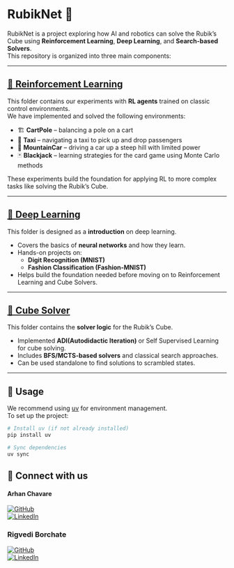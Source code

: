 # RubikNet 🧩

RubikNet is a project exploring how AI and robotics can solve the Rubik’s Cube using **Reinforcement Learning**, **Deep Learning**, and **Search-based Solvers**.  
This repository is organized into three main components:

---

## [📂 Reinforcement Learning](https://github.com/Archaive16/RubikNet/tree/main/reinforcement_learning)
This folder contains our experiments with **RL agents** trained on classic control environments.  
We have implemented and solved the following environments:  

- 🏗 **CartPole** – balancing a pole on a cart  
- 🚕 **Taxi** – navigating a taxi to pick up and drop passengers  
- 🚙 **MountainCar** – driving a car up a steep hill with limited power  
- 🃏 **Blackjack** – learning strategies for the card game using Monte Carlo methods  

These experiments build the foundation for applying RL to more complex tasks like solving the Rubik’s Cube.  

---

## [📂 Deep Learning](https://github.com/Archaive16/RubikNet/tree/main/deep_learning)
This folder is designed as a **introduction** on deep learning.  
- Covers the basics of **neural networks** and how they learn.  
- Hands-on projects on:  
  - **Digit Recognition (MNIST)**  
  - **Fashion Classification (Fashion-MNIST)**  
- Helps build the foundation needed before moving on to Reinforcement Learning and Cube Solvers.  


---

## [📂 Cube Solver](https://github.com/Archaive16/RubikNet/tree/main/cube_solver)
This folder contains the **solver logic** for the Rubik’s Cube. 
- Implemented **ADI(Autodidactic Iteration)** or Self Supervised Learning for cube solving.
- Includes **BFS/MCTS-based solvers** and classical search approaches.  
- Can be used standalone to find solutions to scrambled states.  


---

## 🚀 Usage
We recommend using [uv](https://docs.astral.sh/uv/) for environment management.  
To set up the project:  

```bash
# Install uv (if not already installed)
pip install uv

# Sync dependencies
uv sync
```

## 🔗 Connect with us


#### Arhan Chavare  
[![GitHub](https://img.shields.io/badge/GitHub-100000?style=for-the-badge&logo=github&logoColor=white)](https://github.com/Archaive16)  
[![LinkedIn](https://img.shields.io/badge/LinkedIn-0A66C2?style=for-the-badge&logo=linkedin&logoColor=white)](https://www.linkedin.com/in/arhan-chavare-5a23a8334/)  

### Rigvedi Borchate  
[![GitHub](https://img.shields.io/badge/GitHub-100000?style=for-the-badge&logo=github&logoColor=white)](https://github.com/rigvedi-3301)  
[![LinkedIn](https://img.shields.io/badge/LinkedIn-0A66C2?style=for-the-badge&logo=linkedin&logoColor=white)](https://www.linkedin.com/in/rigvedi-borchate-50b210330/)  




  
